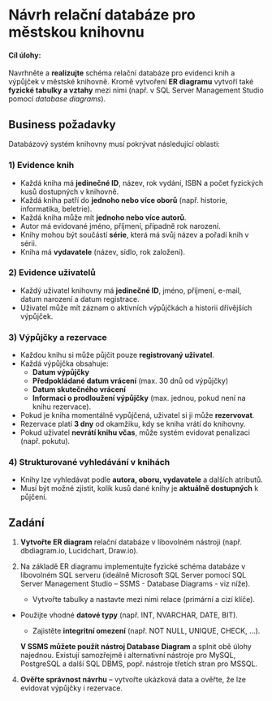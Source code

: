 # Návrh relační databáze pro městskou knihovnu

#### **Cíl úlohy:**

Navrhněte a **realizujte** schéma relační databáze pro evidenci knih a výpůjček v městské knihovně. Kromě vytvoření **ER diagramu** vytvoří také **fyzické tabulky a vztahy** mezi nimi (např. v SQL Server Management Studio pomocí *database diagrams*).



## **Business požadavky**

Databázový systém knihovny musí pokrývat následující oblasti:

### **1) Evidence knih**

- Každá kniha má **jedinečné ID**, název, rok vydání, ISBN a počet fyzických kusů dostupných v knihovně.
- Každá kniha patří do **jednoho nebo více oborů** (např. historie, informatika, beletrie).
- Každá kniha může mít **jednoho nebo více autorů**.
- Autor má evidované jméno, příjmení, případně rok narození.
- Knihy mohou být součástí **série**, která má svůj název a pořadí knih v sérii.
- Kniha má **vydavatele** (název, sídlo, rok založení).

### **2) Evidence uživatelů**

- Každý uživatel knihovny má **jedinečné ID**, jméno, příjmení, e-mail, datum narození a datum registrace.
- Uživatel může mít záznam o aktivních výpůjčkách a historii dřívějších výpůjček.

### **3) Výpůjčky a rezervace**

- Každou knihu si může půjčit pouze **registrovaný uživatel**.
- Každá výpůjčka obsahuje:
  - **Datum výpůjčky**
  - **Předpokládané datum vrácení** (max. 30 dnů od výpůjčky)
  - **Datum skutečného vrácení**
  - **Informaci o prodloužení výpůjčky** (max. jednou, pokud není na knihu rezervace).
- Pokud je kniha momentálně vypůjčená, uživatel si ji může **rezervovat**.
- Rezervace platí **3 dny** od okamžiku, kdy se kniha vrátí do knihovny.
- Pokud uživatel **nevrátí knihu včas**, může systém evidovat penalizaci (např. pokutu).

### **4) Strukturované vyhledávání v knihách**

- Knihy lze vyhledávat podle **autora, oboru, vydavatele** a dalších atributů.
- Musí být možné zjistit, kolik kusů dané knihy je **aktuálně dostupných** k půjčení.



## **Zadání**

1. **Vytvořte ER diagram** relační databáze v libovolném nástroji (např. dbdiagram.io, Lucidchart, Draw.io).

2. Na základě ER diagramu implementujte fyzické schéma databáze v libovolném SQL serveru (ideálně Microsoft SQL Server pomocí SQL Server Management Studio – SSMS - Database Diagrams - viz níže).

    - Vytvořte tabulky a nastavte mezi nimi relace (primární a cizí klíče).
- Použijte vhodné **datové typy** (např. INT, NVARCHAR, DATE, BIT).
   - Zajistěte **integritní omezení** (např. NOT NULL, UNIQUE, CHECK, ...).
   
   **V SSMS můžete použít nástroj Database Diagram** a splnit obě úlohy najednou. Existují samozřejmě i alternativní nástroje pro MySQL, PostgreSQL a další SQL DBMS, popř. nástroje třetích stran pro MSSQL.

4. **Ověřte správnost návrhu** – vytvořte ukázková data a ověřte, že lze evidovat výpůjčky i rezervace.
